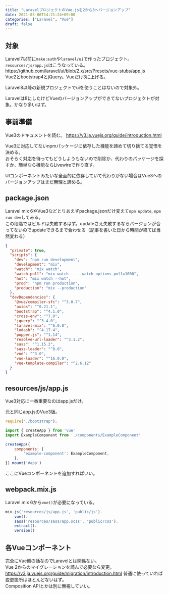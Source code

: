 ```yaml
---
title: "LaravelプロジェクトのVue.jsを2から3へバージョンアップ"
date: 2021-03-06T14:21:24+09:00
categories: ["Laravel", "Vue"]
draft: false
---
```


## 対象
Laravel7以前に`make:auth`や`laravel/ui`で作ったプロジェクト。  
`resources/js/app.js`はこうなっている。  
https://github.com/laravel/ui/blob/2.x/src/Presets/vue-stubs/app.js  
Vue2とbootstrap4とjQuery。Vueだけ3に上げる。

Laravel8以降の新規プロジェクトでuiを使うことはないので対象外。

Laravelは8にしたけどVueのバージョンアップができてないプロジェクトが対象。かなり多いはず。

## 事前準備
Vue3のドキュメントを読む。
https://v3.ja.vuejs.org/guide/introduction.html

Vue3に対応してないnpmパッケージに依存した機能を諦めて切り捨てる覚悟を決める。  
おそらく対応を待ってもどうしようもないので削除か、代わりのパッケージを探すか、簡単なら機能ならLivewireで作り直す。

UIコンポーネントみたいな全面的に依存していて代わりがない場合はVue3へのバージョンアップはまだ無理と諦める。

## package.json
Laravel mix 6やVue3などとりあえずpackage.jsonだけ変えて`npm update`, `npm run dev`してみる。  
この段階ではビルドは失敗するはず。updateさえ失敗するならバージョンが合ってないのでupdateできるまで合わせる（記事を書いた日から時間が経てば当然変わる）

```json
{
  "private": true,
  "scripts": {
    "dev": "npm run development",
    "development": "mix",
    "watch": "mix watch",
    "watch-poll": "mix watch -- --watch-options-poll=1000",
    "hot": "mix watch --hot",
    "prod": "npm run production",
    "production": "mix --production"
  },
  "devDependencies": {
    "@vue/compiler-sfc": "^3.0.7",
    "axios": "^0.21.1",
    "bootstrap": "^4.1.0",
    "cross-env": "^7.0",
    "jquery": "^3.4.0",
    "laravel-mix": "^6.0.0",
    "lodash": "^4.17.4",
    "popper.js": "^1.14",
    "resolve-url-loader": "^3.1.2",
    "sass": "^1.15.2",
    "sass-loader": "^8.0",
    "vue": "^3.0",
    "vue-loader": "^16.0.0",
    "vue-template-compiler": "^2.6.12"
  }
}
```

## resources/js/app.js
Vue3対応に一番重要なのはapp.jsだけ。

元と同じapp.jsのVue3版。
```js
require("./bootstrap");

import { createApp } from 'vue'
import ExampleComponent from './components/ExampleComponent'

createApp({
    components: {
        'example-component': ExampleComponent,
    },
}).mount('#app')
```
ここにVueコンポーネントを追加すればいい。

## webpack.mix.js
Laravel mix 6から`vue()`が必要になっている。

```js
mix.js('resources/js/app.js', 'public/js').
    vue().
    sass('resources/sass/app.scss', 'public/css').
    extract().
    version()
```

## 各Vueコンポーネント
完全にVue側の話なのでLaravelとは関係ない。  
Vue 2からのマイグレーションを読んで必要なら変更。  
https://v3.ja.vuejs.org/guide/migration/introduction.html
普通に使っていれば変更箇所はほとんどないはず。  
Composition APIとかは別に無視していい。